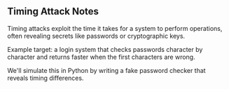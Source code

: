 ## Timing Attack Notes

Timing attacks exploit the time it takes for a system to perform operations, often revealing secrets like passwords or cryptographic keys.

Example target: a login system that checks passwords character by character and returns faster when the first characters are wrong.

We'll simulate this in Python by writing a fake password checker that reveals timing differences.
